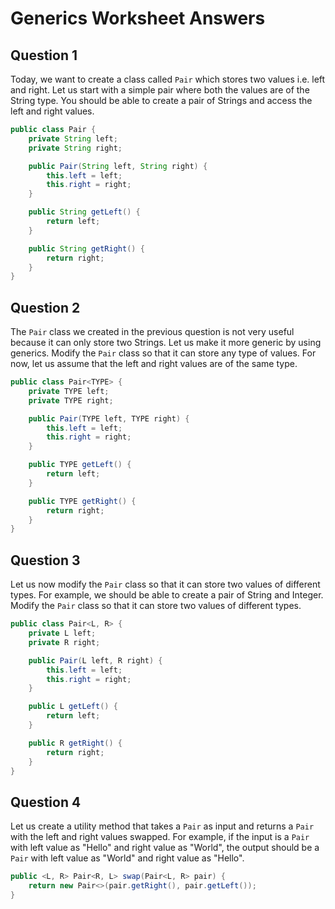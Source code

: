 # Generics Worksheet Answers

## Question 1
Today, we want to create a class called `Pair` which stores two values i.e. left and right. Let us start with a simple pair where both the values are of the String type. You should be able to create a pair of Strings and access the left and right values.

```java
public class Pair {
    private String left;
    private String right;

    public Pair(String left, String right) {
        this.left = left;
        this.right = right;
    }

    public String getLeft() {
        return left;
    }

    public String getRight() {
        return right;
    }
}
```

## Question 2

The `Pair` class we created in the previous question is not very useful because it can only store two Strings. Let us make it more generic by using generics. Modify the `Pair` class so that it can store any 
type of values. For now, let us assume that the left and right values are of the same type.

```java
public class Pair<TYPE> {
    private TYPE left;
    private TYPE right;

    public Pair(TYPE left, TYPE right) {
        this.left = left;
        this.right = right;
    }

    public TYPE getLeft() {
        return left;
    }

    public TYPE getRight() {
        return right;
    }
}
```

## Question 3

Let us now modify the `Pair` class so that it can store two values of different types. For example, we should be able to create a pair of String and Integer. Modify the `Pair` class so that it can store two values of different types.

```java
public class Pair<L, R> {
    private L left;
    private R right;

    public Pair(L left, R right) {
        this.left = left;
        this.right = right;
    }

    public L getLeft() {
        return left;
    }

    public R getRight() {
        return right;
    }
}
```

## Question 4

Let us create a utility method that takes a `Pair` as input and returns a `Pair` with the left and right values swapped. For example, if the input is a `Pair` with left value as "Hello" and right value as "World", the output should be a `Pair` with left value as "World" and right value as "Hello". 

```java
public <L, R> Pair<R, L> swap(Pair<L, R> pair) {
    return new Pair<>(pair.getRight(), pair.getLeft());
}
```

